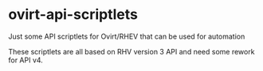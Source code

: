 # ovirt-api-scriptlets
Just some API scriptlets for Ovirt/RHEV that can be used for automation

These scriptlets are all based on RHV version 3 API and need some rework for API v4.
